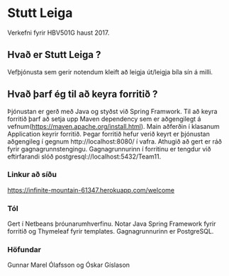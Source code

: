 # Stutt Leiga
Verkefni fyrir HBV501G haust 2017.

## Hvað er Stutt Leiga ?
Vefþjónusta sem gerir notendum kleift að leigja út/leigja bíla sín á milli. 

## Hvað þarf ég til að keyra forritið ?
Þjónustan er gerð með Java og styðst við Spring Framwork. Til að keyra forritið þarf að setja upp Maven dependency sem er aðgengilegt á vefnum(https://maven.apache.org/install.html). Main aðferðin í klasanum Application keyrir forritið. Þegar forritið hefur verið keyrt er þjónustan aðgengileg í gegnum http://localhost:8080/ í vafra. Athugið að gert er ráð fyrir gagnagrunnstengingu. Gagnagrunnurinn í forritinu er tengdur við eftirfarandi slóð postgresql://localhost:5432/Team11.

### Linkur að síðu
https://infinite-mountain-61347.herokuapp.com/welcome

### Tól
Gert í Netbeans þróunarumhverfinu. Notar Java Spring Framework fyrir forritið og Thymeleaf fyrir templates. Gagnagrunnurinn er PostgreSQL.

### Höfundar
Gunnar Marel Ólafsson og Óskar Gíslason
